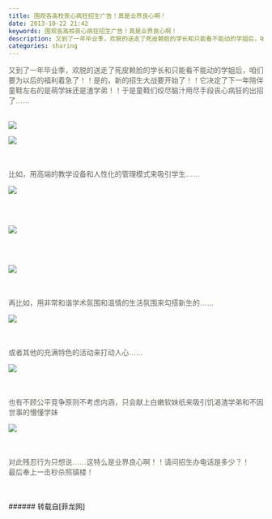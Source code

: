 ```yaml
---
title: 围观各高校丧心病狂招生广告！真是业界良心啊！
date: 2013-10-22 21:42
keywords: 围观各高校丧心病狂招生广告！真是业界良心啊！
description: 又到了一年毕业季，欢脱的送走了死皮赖脸的学长和只能看不能动的学姐后，咱们要为以后的福利着急了！！是的，新的招生大战要开始了！！它决定了下一年陪伴童鞋左右的是萌学妹还是渣学弟！！于是童鞋们绞尽脑汁用尽手段丧心病狂的出招了…… 比如，用高端的教学设备和人性化的管理模式来吸引学生……再比如，用非常和谐学术氛围和温情的生活氛围来勾搭新生的……或者其他的充满特色的活动来打动人心……也有不顾公平竞争原则不考虑内涵，只会献上白嫩软妹纸来吸引饥渴渣学弟和不因世事的懵懂学妹对此残忍行为只想说……这特么是业界良心啊！！请问招生办电话是多少？！最后奉上一击秒杀照镇楼！
categories: sharing
---
```

<td class="t_f" id="postmessage_68020">

<font color="#636363"><font style="background-color:rgb(255, 254, 250)"><font face="tahoma, sans-serif">又到了一年毕业季，欢脱的送走了死皮赖脸的学长和只能看不能动的学姐后，咱们要为以后的福利着急了！！是的，新的招生大战要开始了！！它决定了下一年陪伴童鞋左右的是萌学妹还是渣学弟！！于是童鞋们绞尽脑汁用尽手段丧心病狂的出招了……</font></font></font><br/>
<br/>
<font style="color:rgb(51, 51, 51)"><font style="background-color:rgb(255, 254, 250)"><font face="tahoma, sans-serif">

<img aid="27625" data-cf-modified-2ffaff16d41988af67b6cff6-="" file="data/attachment/forum/201310/22/214207mj7vxk9njyyyt3xt.jpg.thumb.jpg" id="aimg_27625" inpost="1" onclick="" onmouseover="" src="http://www.flw.ph/data/attachment/forum/201310/22/214207mj7vxk9njyyyt3xt.jpg" style="cursor:pointer" zoomfile="data/attachment/forum/201310/22/214207mj7vxk9njyyyt3xt.jpg"/>


</font></font></font><font color="#333333"><font style="background-color:rgb(255, 254, 250)"><font face="tahoma, sans-serif"> </font></font></font>

<img aid="27626" data-cf-modified-2ffaff16d41988af67b6cff6-="" file="data/attachment/forum/201310/22/214208c3777y2trjz725er.jpg.thumb.jpg" id="aimg_27626" inpost="1" onclick="" onmouseover="" src="http://www.flw.ph/data/attachment/forum/201310/22/214208c3777y2trjz725er.jpg" style="cursor:pointer" zoomfile="data/attachment/forum/201310/22/214208c3777y2trjz725er.jpg"/>


<font color="#333333"><font style="background-color:rgb(255, 254, 250)"></font></font><br/>
<br/>
<font color="#636363"><font style="background-color:rgb(255, 254, 250)"><font face="tahoma, sans-serif">比如，用高端的教学设备和人性化的管理模式来吸引学生……</font></font></font><br/>

<img aid="27627" data-cf-modified-2ffaff16d41988af67b6cff6-="" file="data/attachment/forum/201310/22/214209ya4jpqfjp4nqxfoa.jpg.thumb.jpg" id="aimg_27627" inpost="1" onclick="" onmouseover="" src="http://www.flw.ph/data/attachment/forum/201310/22/214209ya4jpqfjp4nqxfoa.jpg" style="cursor:pointer" zoomfile="data/attachment/forum/201310/22/214209ya4jpqfjp4nqxfoa.jpg"/>


<font color="#333333"><font style="background-color:rgb(255, 254, 250)"></font></font><br/>
<br/>

<img aid="27628" data-cf-modified-2ffaff16d41988af67b6cff6-="" file="data/attachment/forum/201310/22/214213k2x5i7f2xsv95zjj.jpg.thumb.jpg" id="aimg_27628" inpost="1" onclick="" onmouseover="" src="http://www.flw.ph/data/attachment/forum/201310/22/214213k2x5i7f2xsv95zjj.jpg" style="cursor:pointer" zoomfile="data/attachment/forum/201310/22/214213k2x5i7f2xsv95zjj.jpg"/>


<font color="#333333"><font style="background-color:rgb(255, 254, 250)"></font></font><br/>
<br/>

<img aid="27629" data-cf-modified-2ffaff16d41988af67b6cff6-="" file="data/attachment/forum/201310/22/214213licus7iu2psui2jj.jpg.thumb.jpg" id="aimg_27629" inpost="1" onclick="" onmouseover="" src="http://www.flw.ph/data/attachment/forum/201310/22/214213licus7iu2psui2jj.jpg" style="cursor:pointer" zoomfile="data/attachment/forum/201310/22/214213licus7iu2psui2jj.jpg"/>


<font color="#333333"><font style="background-color:rgb(255, 254, 250)"></font></font><br/>
<br/>
<font color="#636363"><font style="background-color:rgb(255, 254, 250)"><font face="tahoma, sans-serif">再比如，用非常和谐学术氛围和温情的生活氛围来勾搭新生的……</font></font></font><br/>

<img aid="27630" data-cf-modified-2ffaff16d41988af67b6cff6-="" file="data/attachment/forum/201310/22/214215uksgo300tss0gsou.jpg.thumb.jpg" id="aimg_27630" inpost="1" onclick="" onmouseover="" src="http://www.flw.ph/data/attachment/forum/201310/22/214215uksgo300tss0gsou.jpg" style="cursor:pointer" zoomfile="data/attachment/forum/201310/22/214215uksgo300tss0gsou.jpg"/>


<font color="#333333"><font style="background-color:rgb(255, 254, 250)"></font></font><br/>
<br/>
<font color="#636363"><font style="background-color:rgb(255, 254, 250)"><font face="tahoma, sans-serif">或者其他的充满特色的活动来打动人心……</font></font></font><br/>

<img aid="27631" data-cf-modified-2ffaff16d41988af67b6cff6-="" file="data/attachment/forum/201310/22/214216xc1h1o1spcdghllo.jpg.thumb.jpg" id="aimg_27631" inpost="1" onclick="" onmouseover="" src="http://www.flw.ph/data/attachment/forum/201310/22/214216xc1h1o1spcdghllo.jpg" style="cursor:pointer" zoomfile="data/attachment/forum/201310/22/214216xc1h1o1spcdghllo.jpg"/>


<font color="#333333"><font style="background-color:rgb(255, 254, 250)"></font></font><br/>
<br/>
<font color="#636363"><font style="background-color:rgb(255, 254, 250)"><font face="tahoma, sans-serif">也有不顾公平竞争原则不考虑内涵，只会献上白嫩软妹纸来吸引饥渴渣学弟和不因世事的懵懂学妹</font></font></font><br/>

<img aid="27632" data-cf-modified-2ffaff16d41988af67b6cff6-="" file="data/attachment/forum/201310/22/214217p2d4tzddli2d3hlc.jpg.thumb.jpg" id="aimg_27632" inpost="1" onclick="" onmouseover="" src="http://www.flw.ph/data/attachment/forum/201310/22/214217p2d4tzddli2d3hlc.jpg" style="cursor:pointer" zoomfile="data/attachment/forum/201310/22/214217p2d4tzddli2d3hlc.jpg"/>


<font color="#333333"><font style="background-color:rgb(255, 254, 250)"></font></font><br/>
<br/>
<font color="#636363"><font style="background-color:rgb(255, 254, 250)"><font face="tahoma, sans-serif">对此残忍行为只想说……这特么是业界良心啊！！请问招生办电话是多少？！</font></font></font><br/>
<font color="#636363"><font style="background-color:rgb(255, 254, 250)"><font face="tahoma, sans-serif">最后奉上一击秒杀照镇楼！</font></font></font><br/>
<br/>
<br/>
</td>
###### 转载自[菲龙网]